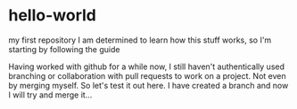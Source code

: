 # hello-world
my first repository
I am determined to learn how this stuff works, so I'm starting by following the guide

Having worked with github for a while now, I still haven't authentically used branching
or collaboration with pull requests to work on a project.
Not even by merging myself.
So let's test it out here.
I have created a branch and now I will try and merge it...
